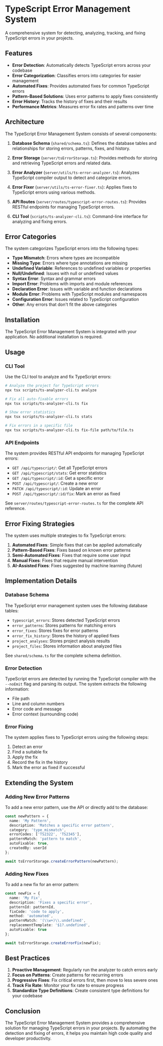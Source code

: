 # TypeScript Error Management System

A comprehensive system for detecting, analyzing, tracking, and fixing TypeScript errors in your projects.

## Features

- **Error Detection**: Automatically detects TypeScript errors across your codebase
- **Error Categorization**: Classifies errors into categories for easier management
- **Automated Fixes**: Provides automated fixes for common TypeScript errors
- **Pattern-Based Solutions**: Uses error patterns to apply fixes consistently
- **Error History**: Tracks the history of fixes and their results
- **Performance Metrics**: Measures error fix rates and patterns over time

## Architecture

The TypeScript Error Management System consists of several components:

1. **Database Schema** (`shared/schema.ts`): Defines the database tables and relationships for storing errors, patterns, fixes, and history.

2. **Error Storage** (`server/tsErrorStorage.ts`): Provides methods for storing and retrieving TypeScript errors and related data.

3. **Error Analyzer** (`server/utils/ts-error-analyzer.ts`): Analyzes TypeScript compiler output to detect and categorize errors.

4. **Error Fixer** (`server/utils/ts-error-fixer.ts`): Applies fixes to TypeScript errors using various methods.

5. **API Routes** (`server/routes/typescript-error-routes.ts`): Provides RESTful endpoints for managing TypeScript errors.

6. **CLI Tool** (`scripts/ts-analyzer-cli.ts`): Command-line interface for analyzing and fixing errors.

## Error Categories

The system categorizes TypeScript errors into the following types:

- **Type Mismatch**: Errors where types are incompatible
- **Missing Type**: Errors where type annotations are missing
- **Undefined Variable**: References to undefined variables or properties
- **Null/Undefined**: Issues with null or undefined values
- **Syntax Error**: Syntax and grammar errors
- **Import Error**: Problems with imports and module references
- **Declaration Error**: Issues with variable and function declarations
- **Module Error**: Problems with TypeScript modules and namespaces
- **Configuration Error**: Issues related to TypeScript configuration
- **Other**: Any errors that don't fit the above categories

## Installation

The TypeScript Error Management System is integrated with your application. No additional installation is required.

## Usage

### CLI Tool

Use the CLI tool to analyze and fix TypeScript errors:

```bash
# Analyze the project for TypeScript errors
npx tsx scripts/ts-analyzer-cli.ts analyze

# Fix all auto-fixable errors
npx tsx scripts/ts-analyzer-cli.ts fix

# Show error statistics
npx tsx scripts/ts-analyzer-cli.ts stats

# Fix errors in a specific file
npx tsx scripts/ts-analyzer-cli.ts fix-file path/to/file.ts
```

### API Endpoints

The system provides RESTful API endpoints for managing TypeScript errors:

- `GET /api/typescript/`: Get all TypeScript errors
- `GET /api/typescript/stats`: Get error statistics
- `GET /api/typescript/:id`: Get a specific error
- `POST /api/typescript/`: Create a new error
- `PATCH /api/typescript/:id`: Update an error
- `POST /api/typescript/:id/fix`: Mark an error as fixed

See `server/routes/typescript-error-routes.ts` for the complete API reference.

## Error Fixing Strategies

The system uses multiple strategies to fix TypeScript errors:

1. **Automated Fixes**: Simple fixes that can be applied automatically
2. **Pattern-Based Fixes**: Fixes based on known error patterns
3. **Semi-Automated Fixes**: Fixes that require some user input
4. **Manual Fixes**: Fixes that require manual intervention
5. **AI-Assisted Fixes**: Fixes suggested by machine learning (future)

## Implementation Details

### Database Schema

The TypeScript error management system uses the following database tables:

- `typescript_errors`: Stores detected TypeScript errors
- `error_patterns`: Stores patterns for matching errors
- `error_fixes`: Stores fixes for error patterns
- `error_fix_history`: Stores the history of applied fixes
- `project_analyses`: Stores project analysis results
- `project_files`: Stores information about analyzed files

See `shared/schema.ts` for the complete schema definition.

### Error Detection

TypeScript errors are detected by running the TypeScript compiler with the `--noEmit` flag and parsing its output. The system extracts the following information:

- File path
- Line and column numbers
- Error code and message
- Error context (surrounding code)

### Error Fixing

The system applies fixes to TypeScript errors using the following steps:

1. Detect an error
2. Find a suitable fix
3. Apply the fix
4. Record the fix in the history
5. Mark the error as fixed if successful

## Extending the System

### Adding New Error Patterns

To add a new error pattern, use the API or directly add to the database:

```typescript
const newPattern = {
  name: 'My Pattern',
  description: 'Matches a specific error pattern',
  category: 'type_mismatch',
  errorCodes: ['TS2322', 'TS2345'],
  patternMatch: 'pattern to match',
  autoFixable: true,
  createdBy: userId
};

await tsErrorStorage.createErrorPattern(newPattern);
```

### Adding New Fixes

To add a new fix for an error pattern:

```typescript
const newFix = {
  name: 'My Fix',
  description: 'Fixes a specific error',
  patternId: patternId,
  fixCode: 'code to apply',
  method: 'automated',
  patternMatch: '(\\w+)\\.undefined',
  replacementTemplate: '$1?.undefined',
  autoFixable: true
};

await tsErrorStorage.createErrorFix(newFix);
```

## Best Practices

1. **Proactive Management**: Regularly run the analyzer to catch errors early
2. **Focus on Patterns**: Create patterns for recurring errors
3. **Progressive Fixes**: Fix critical errors first, then move to less severe ones
4. **Track Fix Rate**: Monitor your fix rate to ensure progress
5. **Standardize Type Definitions**: Create consistent type definitions for your codebase

## Conclusion

The TypeScript Error Management System provides a comprehensive solution for managing TypeScript errors in your projects. By automating the detection and fixing of errors, it helps you maintain high code quality and developer productivity.